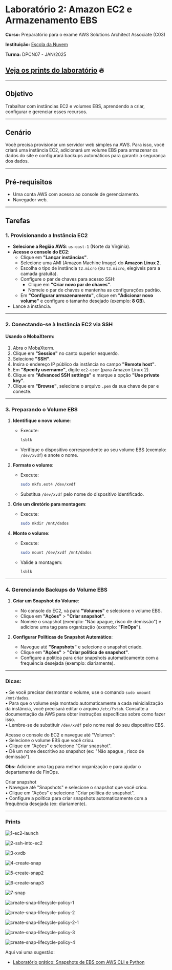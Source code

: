 # Laboratório 2: Amazon EC2 e Armazenamento EBS

**Curso:** Preparatório para o exame AWS Solutions Architect Associate (C03)


**Instituição:** [Escola da Nuvem](https://escoladanuvem.org/)


**Turma:** DPCN07 - JAN/2025

## [Veja os prints do laboratório](#prints) 🔥

---

## Objetivo  
Trabalhar com instâncias EC2 e volumes EBS, aprendendo a criar, configurar e gerenciar esses recursos.

---

## Cenário  
Você precisa provisionar um servidor web simples na AWS. Para isso, você criará uma instância EC2, adicionará um volume EBS para armazenar os dados do site e configurará backups automáticos para garantir a segurança dos dados.

---

## Pré-requisitos  
- Uma conta AWS com acesso ao console de gerenciamento.  
- Navegador web.  

---

## Tarefas  

### 1. **Provisionando a Instância EC2**  

- **Selecione a Região AWS**: `us-east-1` (Norte da Virgínia).  
- **Acesse o console do EC2**:  
  - Clique em **"Lançar instâncias"**.  
  - Selecione uma AMI (Amazon Machine Image) do **Amazon Linux 2**.  
  - Escolha o tipo de instância `t2.micro` (ou `t3.micro`, elegíveis para a camada gratuita).  
  - Configure o par de chaves para acesso SSH:  
    - Clique em **"Criar novo par de chaves"**.  
    - Nomeie o par de chaves e mantenha as configurações padrão.  
  - Em **"Configurar armazenamento"**, clique em **"Adicionar novo volume"** e configure o tamanho desejado (exemplo: **8 GB**).  
- Lance a instância.  

---

### 2. **Conectando-se à Instância EC2 via SSH**  

#### Usando o MobaXterm:  
1. Abra o MobaXterm.  
2. Clique em **"Session"** no canto superior esquerdo.  
3. Selecione **"SSH"**.  
4. Insira o endereço IP público da instância no campo **"Remote host"**.  
5. Em **"Specify username"**, digite `ec2-user` (para Amazon Linux 2).  
6. Clique em **"Advanced SSH settings"** e marque a opção **"Use private key"**.  
7. Clique em **"Browse"**, selecione o arquivo `.pem` da sua chave de par e conecte.  

---

### 3. **Preparando o Volume EBS**  

1. **Identifique o novo volume**:  
   - Execute:  
     ```bash
     lsblk
     ```  
   - Verifique o dispositivo correspondente ao seu volume EBS (exemplo: `/dev/xvdf`) e anote o nome.  

2. **Formate o volume**:  
   - Execute:  
     ```bash
     sudo mkfs.ext4 /dev/xvdf
     ```  
   - Substitua `/dev/xvdf` pelo nome do dispositivo identificado.  

3. **Crie um diretório para montagem**:  
   - Execute:  
     ```bash
     sudo mkdir /mnt/dados
     ```  

4. **Monte o volume**:  
   - Execute:  
     ```bash
     sudo mount /dev/xvdf /mnt/dados
     ```  
   - Valide a montagem:  
     ```bash
     lsblk
     ```  

---

### 4. **Gerenciando Backups do Volume EBS**  

1. **Criar um Snapshot do Volume**:  
   - No console do EC2, vá para **"Volumes"** e selecione o volume EBS.  
   - Clique em **"Ações"** > **"Criar snapshot"**.  
   - Nomeie o snapshot (exemplo: "Não apague, risco de demissão") e adicione uma tag para organização (exemplo: **"FinOps"**).  

2. **Configurar Políticas de Snapshot Automático**:  
   - Navegue até **"Snapshots"** e selecione o snapshot criado.  
   - Clique em **"Ações"** > **"Criar política de snapshot"**.  
   - Configure a política para criar snapshots automaticamente com a frequência desejada (exemplo: diariamente).  

---

### Dicas:  


• Se você precisar desmontar o volume, use o comando `sudo umount /mnt/dados`.  
• Para que o volume seja montado automaticamente a cada reinicialização da instância, você precisará editar o arquivo `/etc/fstab`. Consulte a documentação da AWS para obter instruções específicas sobre como fazer isso.  
• Lembre-se de substituir `/dev/xvdf` pelo nome real do seu dispositivo EBS.  

Acesse o console do EC2 e navegue até "Volumes":  
• Selecione o volume EBS que você criou.  
• Clique em "Ações" e selecione "Criar snapshot".  
• Dê um nome descritivo ao snapshot (ex: "Não apague , risco de demissão").  

**Obs:** Adicione uma tag para melhor organização e para ajudar o departamente de FinOps.  

Criar snapshot  
• Navegue até "Snapshots" e selecione o snapshot que você criou.  
• Clique em "Ações" e selecione "Criar política de snapshot".  
• Configure a política para criar snapshots automaticamente com a frequência desejada (ex: diariamente).  

---

### Prints

![1-ec2-launch](https://github.com/user-attachments/assets/23db8d93-a023-4821-a182-58b5818a8c46)

![2-ssh-into-ec2](https://github.com/user-attachments/assets/e50e3029-65ec-449c-8bde-79f24e81f983)

![3-xvdb](https://github.com/user-attachments/assets/8c95c0e4-98b3-4507-a226-7134e5c90ac3)

![4-create-snap](https://github.com/user-attachments/assets/50c1fc8d-b609-46cc-8ac3-66a0a9d8925d)

![5-create-snap2](https://github.com/user-attachments/assets/07180fa8-187a-44e0-9ea1-8f6cf2be320c)

![6-create-snap3](https://github.com/user-attachments/assets/07c0dd4c-d5ab-4418-be40-a9ff20e94f46)

![7-snap](https://github.com/user-attachments/assets/8db37525-15ad-46a3-a56d-c237f8d04ab8)

![create-snap-lifecycle-policy-1](https://github.com/user-attachments/assets/e02b90fc-85d2-4ff0-be9a-24b0debcc605)

![create-snap-lifecycle-policy-2](https://github.com/user-attachments/assets/d008fb26-ec52-4b2f-b03e-1f542d83d25c)

![create-snap-lifecycle-policy-2-1](https://github.com/user-attachments/assets/3a86ea39-a8ed-428e-881c-c5051ffdf2b2)

![create-snap-lifecycle-policy-3](https://github.com/user-attachments/assets/45376053-a8b9-4cf0-a0bb-6977e34470c5)

![create-snap-lifecycle-policy-4](https://github.com/user-attachments/assets/01b0785e-9c32-46c7-ac15-0939b1883d78)


Aqui vai uma sugestão:


- [Laboratório prático: Snapshots de EBS com AWS CLI e Python](https://github.com/nolascojoao/aws-ebs-snapshot-lab)
